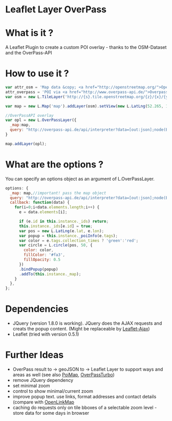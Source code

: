 Leaflet Layer OverPass
=============================

# What is it ?
A Leaflet Plugin to create a custom POI overlay - thanks to the OSM-Dataset and the OverPass-API

# How to use it ?
```javascript
var attr_osm = 'Map data &copy; <a href="http://openstreetmap.org/">OpenStreetMap</a> contributors',
attr_overpass = 'POI via <a href="http://www.overpass-api.de/">Overpass API</a>';
var osm = new L.TileLayer('http://{s}.tile.openstreetmap.org/{z}/{x}/{y}.png', {opacity: 0.7, attribution: [attr_osm, attr_overpass].join(', ')});

var map = new L.Map('map').addLayer(osm).setView(new L.LatLng(52.265, 10.524), 14);

//OverPassAPI overlay
var opl = new L.OverPassLayer({
  _map:map,
  query: "http://overpass-api.de/api/interpreter?data=[out:json];node(BBOX)[amenity=post_box];out;",
}

map.addLayer(opl);
```

# What are the options ?
You can specify an options object as an argument of L.OverPassLayer.
```javascript
options: {
  _map: map,//important! pass the map object
  query: "http://overpass-api.de/api/interpreter?data=[out:json];node(BBOX)[amenity=post_box];out;",
  callback: function(data) {
    for(i=0;i<data.elements.length;i++) {
      e = data.elements[i];

      if (e.id in this.instance._ids) return;
      this.instance._ids[e.id] = true;
      var pos = new L.LatLng(e.lat, e.lon);
      var popup = this.instance._poiInfo(e.tags);
      var color = e.tags.collection_times ? 'green':'red';
      var circle = L.circle(pos, 50, {
        color: color,
        fillColor: '#fa3',
        fillOpacity: 0.5
      })
      .bindPopup(popup)
      .addTo(this.instance._map);
    }
  },
};
```
# Dependencies
- JQuery (version 1.8.0 is working). JQuery does the AJAX requests and creats the popup content. (Might be replaceable by [Leaflet-Ajax](https://github.com/calvinmetcalf/leaflet-ajax))
- Leaflet (tried with version 0.5.1)


# Further Ideas
- OverPass result to -> geoJSON to -> Leaflet Layer to support ways and areas as well (see also [PoiMap](https://github.com/simon04/POImap/blob/master/railway.html), [OverPassTurbo](https://github.com/tyrasd/overpass-ide/blob/gh-pages/js/overpass.js))
- remove JQuery dependency
- set minimal zoom
- control to show minimal/current zoom
- improve popup text. use links, format addresses and contact details (compare with [OpenLinkMap](http://www.openlinkmap.org/)
- caching do requests only on tile bboxes of a selectable zoom level - store data for some days in browser

